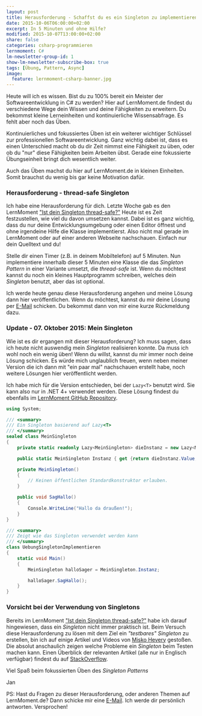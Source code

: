 ```yaml
---
layout: post
title: Herausforderung - Schaffst du es ein Singleton zu implementieren?
date: 2015-10-06T06:00:00+02:00
excerpt: In 5 Minuten und ohne Hilfe?
modified: 2015-10-07T13:00:00+02:00
share: false
categories: csharp-programmieren
lernmoment: C#
lm-newsletter-group-id: 1
show-lm-newsletter-subscribe-box: true
tags: [Übung, Pattern, Async]
image:
  feature: lernmoment-csharp-banner.jpg
---
```


Heute will ich es wissen. Bist du zu 100% bereit ein Meister der Softwareentwicklung in C# zu werden? Hier auf LernMoment.de findest du verschiedene Wege dein Wissen und deine Fähigkeiten zu erweitern. Du bekommst kleine Lerneinheiten und kontinuierliche Wissensabfrage. Es fehlt aber noch das Üben.

Kontinuierliches und fokussiertes Üben ist ein weiterer wichtiger Schlüssel zur professionellen Softwareentwicklung. Ganz wichtig dabei ist, dass es einen Unterschied macht ob du dir Zeit nimmst eine Fähigkeit zu üben, oder ob du "nur" diese Fähigkeiten beim Arbeiten übst. Gerade eine fokussierte Übungseinheit bringt dich wesentlich weiter.

Auch das Üben machst du hier auf LernMoment.de in kleinen Einheiten. Somit brauchst du wenig bis gar keine Motivation dafür. 

### Herausforderung - thread-safe Singleton

Ich habe eine Herausforderung für dich. Letzte Woche gab es den LernMoment ["Ist dein Singleton thread-safe?"](/csharp-programmieren/ist-dein-singleton-thread-safe/) Heute ist es Zeit festzustellen, wie viel du davon umsetzen kannst. Dabei ist es ganz wichtig, dass du nur deine Entwicklungsumgebung oder einen Editor öffnest und ohne irgendeine Hilfe die Klasse implementierst. Also nicht mal gerade im LernMoment oder auf einer anderen Webseite nachschauen. Einfach nur dein Quelltext und du!

Stelle dir einen Timer (z.B. in deinem Mobiltelefon) auf 5 Minuten. Nun implementiere innerhalb dieser 5 Minuten eine Klasse die das *Singleton Pattern* in einer Variante umsetzt, die *thread-safe* ist. Wenn du möchtest kannst du noch ein kleines Hauptprogramm schreiben, welches dein *Singleton* benutzt, aber das ist optional.

Ich werde heute genau diese Herausforderung angehen und meine Lösung dann hier veröffentlichen. Wenn du möchtest, kannst du mir deine Lösung per [E-Mail](mailto:jan@lernmoment.de) schicken. Du bekommst dann von mir eine kurze Rückmeldung dazu.

### Update - 07. Oktober 2015: Mein Singleton

Wie ist es dir ergangen mit dieser Herausforderung? Ich muss sagen, dass ich heute nicht auswendig mein *Singleton* realisieren konnte. Da muss ich wohl noch ein wenig üben! Wenn du willst, kannst du mir immer noch deine Lösung schicken. Es würde mich unglaublich freuen, wenn neben meiner Version die ich dann mit "ein paar mal" nachschauen erstellt habe, noch weitere Lösungen hier veröffentlicht werden.

Ich habe mich für die Version entschieden, bei der `Lazy<T>` benutzt wird. Sie kann also nur in .NET 4+ verwendet werden. Diese Lösung findest du ebenfalls im [LernMoment GitHub Repository](https://github.com/LernMoment/csharp/tree/master/Singleton).

```cs
using System;

/// <summary>
/// Ein Singleton basierend auf Lazy<T>
/// </summary>
sealed class MeinSingleton
{
	private static readonly Lazy<MeinSingleton> dieInstanz = new Lazy<MeinSingleton>(() => new MeinSingleton());

	public static MeinSingleton Instanz { get {return dieInstanz.Value;}}

	private MeinSingleton()
	{
		// Keinen öffentlichen Standardkonstruktor erlauben.
	}

	public void SagHallo()
	{
		Console.WriteLine("Hallo da draußen!");
	}
}

/// <summary>
/// Zeigt wie das Singleton verwendet werden kann
/// </summary>
class UebungSingletonImplementieren
{
	static void Main()
	{
		MeinSingleton halloSager = MeinSingleton.Instanz;

		halloSager.SagHallo();
	}
}
```

### Vorsicht bei der Verwendung von Singletons

Bereits im LernMoment ["Ist dein Singleton thread-safe?"](/csharp-programmieren/ist-dein-singleton-thread-safe/) habe ich darauf hingewiesen, dass ein *Singleton* nicht immer praktisch ist. Beim Versuch diese Herausforderung zu lösen mit dem Ziel ein *"testbares" Singleton* zu erstellen, bin ich auf einige Artikel und Videos von [Misko Hevery](http://misko.hevery.com/about/) gestoßen. Die absolut anschaulich zeigen welche Probleme ein *Singleton* beim Testen machen kann. Einen Überblick der relevanten Artikel (alle nur in Englisch verfügbar) findest du auf [StackOverflow](http://stackoverflow.com/a/2085988/5258906).

Viel Spaß beim fokussierten Üben des *Singleton Patterns*

Jan


PS: Hast du Fragen zu dieser Herausforderung, oder anderen Themen auf LernMoment.de? Dann schicke mir eine [E-Mail](mailto:jan@lernmoment.de). Ich werde dir persönlich antworten. Versprochen!
